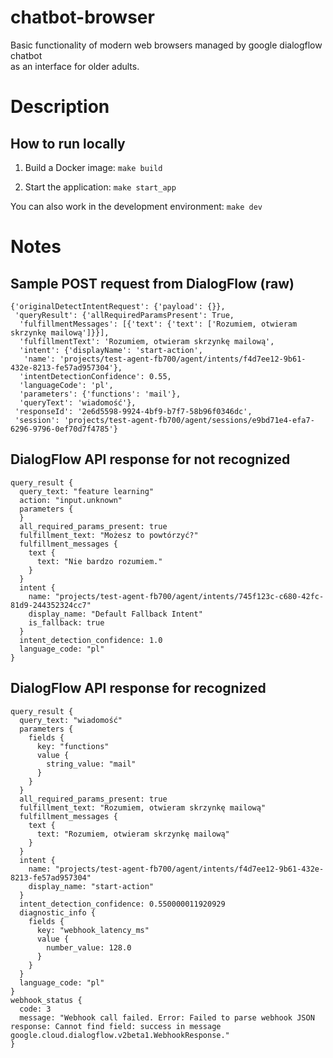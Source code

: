 # chatbot-browser
Basic functionality of modern web browsers managed by google dialogflow chatbot  
as an interface for older adults.

# Description

## How to run locally

1. Build a Docker image:
`make build`

2. Start the application:
`make start_app`

You can also work in the development environment: 
`make dev`


# Notes
## Sample POST request from DialogFlow (raw)
```
{'originalDetectIntentRequest': {'payload': {}},
 'queryResult': {'allRequiredParamsPresent': True,
  'fulfillmentMessages': [{'text': {'text': ['Rozumiem, otwieram skrzynkę mailową']}}],
  'fulfillmentText': 'Rozumiem, otwieram skrzynkę mailową',
  'intent': {'displayName': 'start-action',
   'name': 'projects/test-agent-fb700/agent/intents/f4d7ee12-9b61-432e-8213-fe57ad957304'},
  'intentDetectionConfidence': 0.55,
  'languageCode': 'pl',
  'parameters': {'functions': 'mail'},
  'queryText': 'wiadomość'},
 'responseId': '2e6d5598-9924-4bf9-b7f7-58b96f0346dc',
 'session': 'projects/test-agent-fb700/agent/sessions/e9bd71e4-efa7-6296-9796-0ef70d7f4785'}
```

## DialogFlow API response for not recognized
```buildoutcfg
query_result {
  query_text: "feature learning"
  action: "input.unknown"
  parameters {
  }
  all_required_params_present: true
  fulfillment_text: "Możesz to powtórzyć?"
  fulfillment_messages {
    text {
      text: "Nie bardzo rozumiem."
    }
  }
  intent {
    name: "projects/test-agent-fb700/agent/intents/745f123c-c680-42fc-81d9-244352324cc7"
    display_name: "Default Fallback Intent"
    is_fallback: true
  }
  intent_detection_confidence: 1.0
  language_code: "pl"
}
```

## DialogFlow API response for recognized
```
query_result {
  query_text: "wiadomość"
  parameters {
    fields {
      key: "functions"
      value {
        string_value: "mail"
      }
    }
  }
  all_required_params_present: true
  fulfillment_text: "Rozumiem, otwieram skrzynkę mailową"
  fulfillment_messages {
    text {
      text: "Rozumiem, otwieram skrzynkę mailową"
    }
  }
  intent {
    name: "projects/test-agent-fb700/agent/intents/f4d7ee12-9b61-432e-8213-fe57ad957304"
    display_name: "start-action"
  }
  intent_detection_confidence: 0.550000011920929
  diagnostic_info {
    fields {
      key: "webhook_latency_ms"
      value {
        number_value: 128.0
      }
    }
  }
  language_code: "pl"
}
webhook_status {
  code: 3
  message: "Webhook call failed. Error: Failed to parse webhook JSON response: Cannot find field: success in message google.cloud.dialogflow.v2beta1.WebhookResponse."
}
```